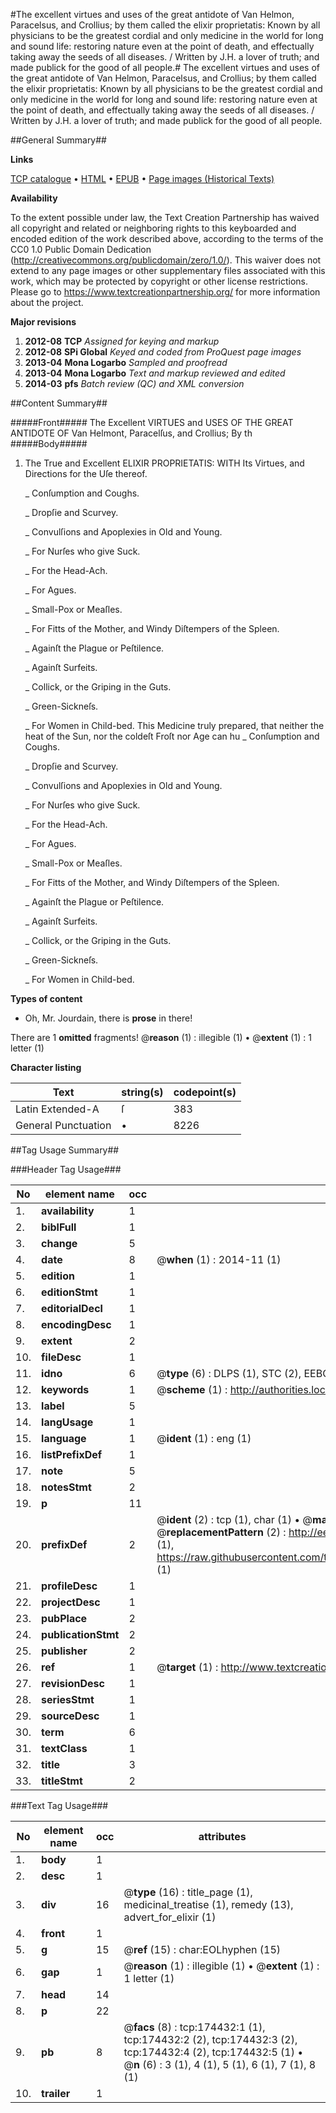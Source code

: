 #The excellent virtues and uses of the great antidote of Van Helmon, Paracelsus, and Crollius; by them called the elixir proprietatis: Known by all physicians to be the greatest cordial and only medicine in the world for long and sound life: restoring nature even at the point of death, and effectually taking away the seeds of all diseases. / Written by J.H. a lover of truth; and made publick for the good of all people.#
The excellent virtues and uses of the great antidote of Van Helmon, Paracelsus, and Crollius; by them called the elixir proprietatis: Known by all physicians to be the greatest cordial and only medicine in the world for long and sound life: restoring nature even at the point of death, and effectually taking away the seeds of all diseases. / Written by J.H. a lover of truth; and made publick for the good of all people.

##General Summary##

**Links**

[TCP catalogue](http://www.ota.ox.ac.uk/tcp/)  • 
[HTML](http://tei.it.ox.ac.uk/tcp/Texts-HTML/free/B03/B03752.html)  • 
[EPUB](http://tei.it.ox.ac.uk/tcp/Texts-EPUB/free/B03/B03752.epub) • 
[Page images (Historical Texts)](https://historicaltexts.jisc.ac.uk/eebo-47012466e)

**Availability**

To the extent possible under law, the Text Creation Partnership has waived all copyright and related or neighboring rights to this keyboarded and encoded edition of the work described above, according to the terms of the CC0 1.0 Public Domain Dedication (http://creativecommons.org/publicdomain/zero/1.0/). This waiver does not extend to any page images or other supplementary files associated with this work, which may be protected by copyright or other license restrictions. Please go to https://www.textcreationpartnership.org/ for more information about the project.

**Major revisions**

1. __2012-08__ __TCP__ *Assigned for keying and markup*
1. __2012-08__ __SPi Global__ *Keyed and coded from ProQuest page images*
1. __2013-04__ __Mona Logarbo__ *Sampled and proofread*
1. __2013-04__ __Mona Logarbo__ *Text and markup reviewed and edited*
1. __2014-03__ __pfs__ *Batch review (QC) and XML conversion*

##Content Summary##

#####Front#####
The Excellent VIRTUES and USES OF THE GREAT ANTIDOTE OF Van Helmont, Paracelſus, and Crollius; By th
#####Body#####

1. The True and Excellent ELIXIR PROPRIETATIS: WITH Its Virtues, and Directions for the Uſe thereof.

    _ Conſumption and Coughs.

    _ Dropſie and Scurvey.

    _ Convulſions and Apoplexies in Old and Young.

    _ For Nurſes who give Suck.

    _ For the Head-Ach.

    _ For Agues.

    _ Small-Pox or Meaſles.

    _ For Fitts of the Mother, and Windy Diſtempers of the Spleen.

    _ Againſt the Plague or Peſtilence.

    _ Againſt Surfeits.

    _ Collick, or the Griping in the Guts.

    _ Green-Sickneſs.

    _ For Women in Child-bed.
This Medicine truly prepared, that neither the heat of the Sun, nor the coldeſt Froſt nor Age can hu
    _ Conſumption and Coughs.

    _ Dropſie and Scurvey.

    _ Convulſions and Apoplexies in Old and Young.

    _ For Nurſes who give Suck.

    _ For the Head-Ach.

    _ For Agues.

    _ Small-Pox or Meaſles.

    _ For Fitts of the Mother, and Windy Diſtempers of the Spleen.

    _ Againſt the Plague or Peſtilence.

    _ Againſt Surfeits.

    _ Collick, or the Griping in the Guts.

    _ Green-Sickneſs.

    _ For Women in Child-bed.

**Types of content**

  * Oh, Mr. Jourdain, there is **prose** in there!

There are 1 **omitted** fragments! 
 @__reason__ (1) : illegible (1)  •  @__extent__ (1) : 1 letter (1)

**Character listing**


|Text|string(s)|codepoint(s)|
|---|---|---|
|Latin Extended-A|ſ|383|
|General Punctuation|•|8226|

##Tag Usage Summary##

###Header Tag Usage###

|No|element name|occ|attributes|
|---|---|---|---|
|1.|__availability__|1||
|2.|__biblFull__|1||
|3.|__change__|5||
|4.|__date__|8| @__when__ (1) : 2014-11 (1)|
|5.|__edition__|1||
|6.|__editionStmt__|1||
|7.|__editorialDecl__|1||
|8.|__encodingDesc__|1||
|9.|__extent__|2||
|10.|__fileDesc__|1||
|11.|__idno__|6| @__type__ (6) : DLPS (1), STC (2), EEBO-CITATION (1), OCLC (1), VID (1)|
|12.|__keywords__|1| @__scheme__ (1) : http://authorities.loc.gov/ (1)|
|13.|__label__|5||
|14.|__langUsage__|1||
|15.|__language__|1| @__ident__ (1) : eng (1)|
|16.|__listPrefixDef__|1||
|17.|__note__|5||
|18.|__notesStmt__|2||
|19.|__p__|11||
|20.|__prefixDef__|2| @__ident__ (2) : tcp (1), char (1)  •  @__matchPattern__ (2) : ([0-9\-]+):([0-9IVX]+) (1), (.+) (1)  •  @__replacementPattern__ (2) : http://eebo.chadwyck.com/downloadtiff?vid=$1&page=$2 (1), https://raw.githubusercontent.com/textcreationpartnership/Texts/master/tcpchars.xml#$1 (1)|
|21.|__profileDesc__|1||
|22.|__projectDesc__|1||
|23.|__pubPlace__|2||
|24.|__publicationStmt__|2||
|25.|__publisher__|2||
|26.|__ref__|1| @__target__ (1) : http://www.textcreationpartnership.org/docs/. (1)|
|27.|__revisionDesc__|1||
|28.|__seriesStmt__|1||
|29.|__sourceDesc__|1||
|30.|__term__|6||
|31.|__textClass__|1||
|32.|__title__|3||
|33.|__titleStmt__|2||


###Text Tag Usage###

|No|element name|occ|attributes|
|---|---|---|---|
|1.|__body__|1||
|2.|__desc__|1||
|3.|__div__|16| @__type__ (16) : title_page (1), medicinal_treatise (1), remedy (13), advert_for_elixir (1)|
|4.|__front__|1||
|5.|__g__|15| @__ref__ (15) : char:EOLhyphen (15)|
|6.|__gap__|1| @__reason__ (1) : illegible (1)  •  @__extent__ (1) : 1 letter (1)|
|7.|__head__|14||
|8.|__p__|22||
|9.|__pb__|8| @__facs__ (8) : tcp:174432:1 (1), tcp:174432:2 (2), tcp:174432:3 (2), tcp:174432:4 (2), tcp:174432:5 (1)  •  @__n__ (6) : 3 (1), 4 (1), 5 (1), 6 (1), 7 (1), 8 (1)|
|10.|__trailer__|1||
